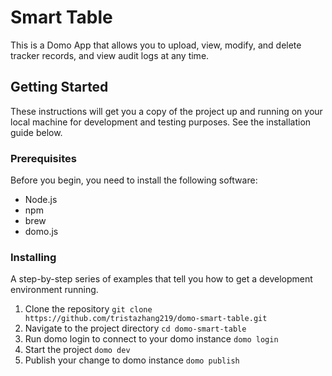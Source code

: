 # Smart Table

This is a Domo App that allows you to upload, view, modify, and delete tracker records, and view audit logs at any time.

## Getting Started

These instructions will get you a copy of the project up and running on your local machine for development and testing purposes. See the installation guide below.

### Prerequisites

Before you begin, you need to install the following software:

- Node.js
- npm
- brew
- domo.js

### Installing

A step-by-step series of examples that tell you how to get a development environment running.

1. Clone the repository
`git clone https://github.com/tristazhang219/domo-smart-table.git`
2. Navigate to the project directory
`cd domo-smart-table`
3. Run domo login to connect to your domo instance
`domo login`   
4. Start the project
`domo dev`
5. Publish your change to domo instance
`domo publish`
